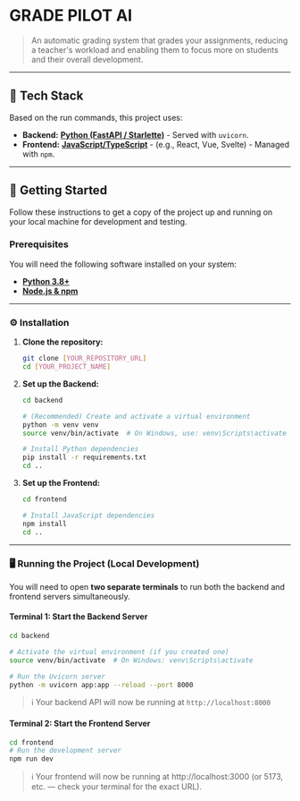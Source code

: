 # GRADE PILOT AI

> An automatic grading system that grades your assignments, reducing a teacher's workload and enabling them to focus more on
students and their overall development.

---

## 🚀 Tech Stack

Based on the run commands, this project uses:

* **Backend:** [**Python (FastAPI / Starlette)**](https://fastapi.tiangolo.com/) - Served with `uvicorn`.
* **Frontend:** [**JavaScript/TypeScript**](https://www.javascript.com/) - (e.g., React, Vue, Svelte) - Managed with `npm`.

---

## 🏁 Getting Started

Follow these instructions to get a copy of the project up and running on your local machine for development and testing.

### Prerequisites

You will need the following software installed on your system:

* [**Python 3.8+**](https://www.python.org/downloads/)
* [**Node.js & npm**](https://nodejs.org/)

---

### ⚙️ Installation

1.  **Clone the repository:**
    ```bash
    git clone [YOUR_REPOSITORY_URL]
    cd [YOUR_PROJECT_NAME]
    ```

2.  **Set up the Backend:**
    ```bash
    cd backend
    
    # (Recommended) Create and activate a virtual environment
    python -m venv venv
    source venv/bin/activate  # On Windows, use: venv\Scripts\activate
    
    # Install Python dependencies
    pip install -r requirements.txt 
    cd ..
    ```

3.  **Set up the Frontend:**
    ```bash
    cd frontend
    
    # Install JavaScript dependencies
    npm install
    cd ..
    ```

---

### 🖥️ Running the Project (Local Development)

You will need to open **two separate terminals** to run both the backend and frontend servers simultaneously.

#### **Terminal 1: Start the Backend Server**

```bash
cd backend

# Activate the virtual environment (if you created one)
source venv/bin/activate  # On Windows: venv\Scripts\activate

# Run the Uvicorn server
python -m uvicorn app:app --reload --port 8000

```

> ℹ️ Your backend API will now be running at `http://localhost:8000`

#### **Terminal 2: Start the Frontend Server**

```bash
cd frontend
# Run the development server
npm run dev

```

> ℹ️ Your frontend will now be running at http://localhost:3000 (or 5173, etc. — check your terminal for the exact URL).